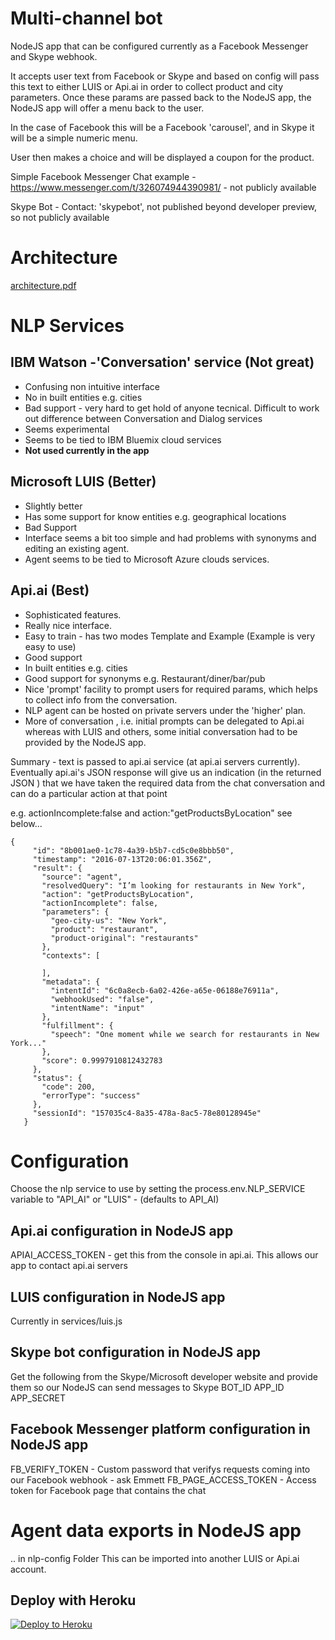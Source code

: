
# Multi-channel bot

NodeJS app that can be configured currently as a Facebook Messenger and Skype webhook.


It accepts user text from Facebook or Skype and based on config will pass this text to either LUIS or Api.ai in order to collect product and city parameters. Once these params are passed back to the NodeJS app, the NodeJS app will offer a menu back to the user.

In the case of Facebook this will be a Facebook 'carousel', and in Skype it will be a simple numeric menu.

User then makes a choice and will be displayed a coupon for the product.



Simple Facebook Messenger Chat example - https://www.messenger.com/t/326074944390981/ - not publicly available

Skype Bot -  Contact: 'skypebot',  not published beyond developer preview, so not publicly available 



# Architecture
[architecture.pdf](doc/Arch.pdf)


# NLP Services


## IBM Watson -'Conversation' service (Not great) 
- Confusing non intuitive interface
- No in built entities e.g. cities
- Bad support - very hard to get hold of anyone tecnical. Difficult to work out difference between Conversation and Dialog services
- Seems experimental
- Seems to be tied to IBM Bluemix cloud services
- **Not used currently in the app**


## Microsoft LUIS (Better)
- Slightly better
- Has some support for know entities e.g. geographical locations
- Bad Support
- Interface seems a bit too simple and had problems with synonyms and editing an existing agent.
- Agent seems to be tied to Microsoft Azure clouds services.

## Api.ai (Best)
- Sophisticated features.
- Really nice interface.
- Easy to train - has two modes Template and Example (Example is very easy to use)
- Good support
- In built entities e.g. cities
- Good support for synonyms e.g. Restaurant/diner/bar/pub
- Nice 'prompt' facility to prompt users for required params, which helps to collect info from the conversation.
- NLP agent can be hosted on private servers under the 'higher' plan.
- More of conversation , i.e. initial prompts can be delegated to Api.ai whereas with LUIS and others, some initial conversation had to be
 provided by the NodeJS app.

Summary - text is passed to api.ai service (at api.ai servers currently). Eventually api.ai's JSON response will give us an indication
(in the returned JSON ) that we have taken the required data from the chat conversation and can do a particular action at that point 

e.g. actionIncomplete:false    and action:"getProductsByLocation"  see below...

```
{
     "id": "8b001ae0-1c78-4a39-b5b7-cd5c0e8bbb50",
     "timestamp": "2016-07-13T20:06:01.356Z",
     "result": {
       "source": "agent",
       "resolvedQuery": "I’m looking for restaurants in New York",
       "action": "getProductsByLocation",
       "actionIncomplete": false,
       "parameters": {
         "geo-city-us": "New York",
         "product": "restaurant",
         "product-original": "restaurants"
       },
       "contexts": [
         
       ],
       "metadata": {
         "intentId": "6c0a8ecb-6a02-426e-a65e-06188e76911a",
         "webhookUsed": "false",
         "intentName": "input"
       },
       "fulfillment": {
         "speech": "One moment while we search for restaurants in New York..."
       },
       "score": 0.9997910812432783
     },
     "status": {
       "code": 200,
       "errorType": "success"
     },
     "sessionId": "157035c4-8a35-478a-8ac5-78e80128945e"
   }
```





# Configuration
Choose the nlp service to use by setting the process.env.NLP_SERVICE variable to "API_AI" or "LUIS" - (defaults to API_AI)

## Api.ai configuration in NodeJS app
APIAI_ACCESS_TOKEN - get this from the console in api.ai. This allows our app to contact api.ai servers

## LUIS configuration in NodeJS app
Currently in services/luis.js

## Skype bot configuration in NodeJS app
Get the following from the Skype/Microsoft developer website and provide them so our NodeJS can send messages to Skype
BOT_ID
APP_ID
APP_SECRET

## Facebook Messenger platform configuration in NodeJS app
FB_VERIFY_TOKEN - Custom password that verifys requests coming into our Facebook webhook - ask Emmett
FB_PAGE_ACCESS_TOKEN - Access token for Facebook page that contains the chat

# Agent data exports in NodeJS app

.. in nlp-config Folder
This can be imported into another LUIS or Api.ai account.





## Deploy with Heroku

[![Deploy to Heroku](https://www.herokucdn.com/deploy/button.svg)](https://heroku.com/deploy)
